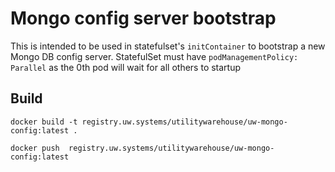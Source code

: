 # Mongo config server bootstrap

This is intended to be used in statefulset's `initContainer` to bootstrap a new Mongo DB config server.
StatefulSet must have `podManagementPolicy: Parallel` as the 0th pod will wait for all others to startup

## Build
```
docker build -t registry.uw.systems/utilitywarehouse/uw-mongo-config:latest .

docker push  registry.uw.systems/utilitywarehouse/uw-mongo-config:latest 
```
